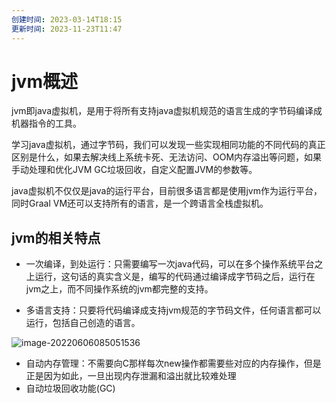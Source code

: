 ```yaml
---
创建时间: 2023-03-14T18:15
更新时间: 2023-11-23T11:47
---
```

# jvm概述

jvm即java虚拟机，是用于将所有支持java虚拟机规范的语言生成的字节码编译成机器指令的工具。

学习java虚拟机，通过字节码，我们可以发现一些实现相同功能的不同代码的真正区别是什么，如果去解决线上系统卡死、无法访问、OOM内存溢出等问题，如果手动处理和优化JVM GC垃圾回收，自定义配置JVM的参数等。

java虚拟机不仅仅是java的运行平台，目前很多语言都是使用jvm作为运行平台，同时Graal VM还可以支持所有的语言，是一个跨语言全栈虚拟机。

## jvm的相关特点

- 一次编译，到处运行：只需要编写一次java代码，可以在多个操作系统平台之上运行，这句话的真实含义是，编写的代码通过编译成字节码之后，运行在jvm之上，而不同操作系统的jvm都完整的支持。

- 多语言支持：只要将代码编译成支持jvm规范的字节码文件，任何语言都可以运行，包括自己创造的语言。

![image-20220606085051536](image-20220606085051536.png)

- 自动内存管理：不需要向C那样每次new操作都需要些对应的内存操作，但是正是因为如此，一旦出现内存泄漏和溢出就比较难处理
- 自动垃圾回收功能(GC)
